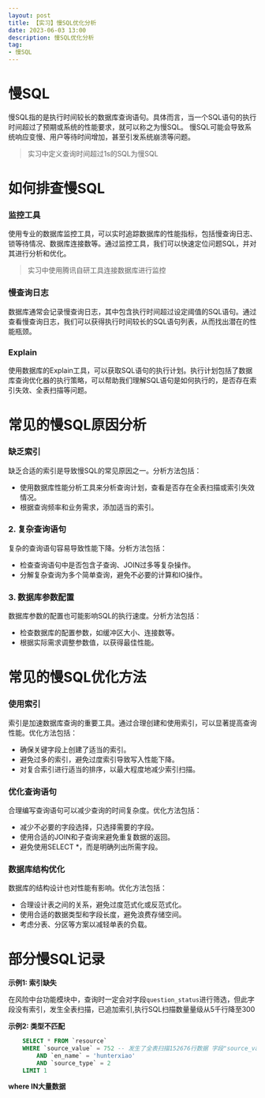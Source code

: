 ```yaml
---
layout: post
title: 【实习】慢SQL优化分析
date: 2023-06-03 13:00
description: 慢SQL优化分析
tag:
- 慢SQL
---
```


# 慢SQL

慢SQL指的是执行时间较长的数据库查询语句。具体而言，当一个SQL语句的执行时间超过了预期或系统的性能要求，就可以称之为慢SQL。
慢SQL可能会导致系统响应变慢、用户等待时间增加，甚至引发系统崩溃等问题。

> 实习中定义查询时间超过1s的SQL为慢SQL

# 如何排查慢SQL

### 监控工具

使用专业的数据库监控工具，可以实时追踪数据库的性能指标，包括慢查询日志、锁等待情况、数据库连接数等。通过监控工具，我们可以快速定位问题SQL，并对其进行分析和优化。

> 实习中使用腾讯自研工具连接数据库进行监控

### 慢查询日志

数据库通常会记录慢查询日志，其中包含执行时间超过设定阈值的SQL语句。通过查看慢查询日志，我们可以获得执行时间较长的SQL语句列表，从而找出潜在的性能瓶颈。

### Explain

使用数据库的Explain工具，可以获取SQL语句的执行计划。执行计划包括了数据库查询优化器的执行策略，可以帮助我们理解SQL语句是如何执行的，是否存在索引失效、全表扫描等问题。

# 常见的慢SQL原因分析

### 缺乏索引

缺乏合适的索引是导致慢SQL的常见原因之一。分析方法包括：

- 使用数据库性能分析工具来分析查询计划，查看是否存在全表扫描或索引失效情况。
- 根据查询频率和业务需求，添加适当的索引。

### 2. 复杂查询语句

复杂的查询语句容易导致性能下降。分析方法包括：

- 检查查询语句中是否包含子查询、JOIN过多等复杂操作。
- 分解复杂查询为多个简单查询，避免不必要的计算和IO操作。

### 3. 数据库参数配置

数据库参数的配置也可能影响SQL的执行速度。分析方法包括：

- 检查数据库的配置参数，如缓冲区大小、连接数等。
- 根据实际需求调整参数值，以获得最佳性能。

# 常见的慢SQL优化方法

### 使用索引

索引是加速数据库查询的重要工具。通过合理创建和使用索引，可以显著提高查询性能。优化方法包括：

- 确保关键字段上创建了适当的索引。
- 避免过多的索引，避免过度索引导致写入性能下降。
- 对复合索引进行适当的排序，以最大程度地减少索引扫描。

### 优化查询语句

合理编写查询语句可以减少查询的时间复杂度。优化方法包括：

- 减少不必要的字段选择，只选择需要的字段。
- 使用合适的JOIN和子查询来避免重复数据的返回。
- 避免使用SELECT *，而是明确列出所需字段。

### 数据库结构优化

数据库的结构设计也对性能有影响。优化方法包括：

- 合理设计表之间的关系，避免过度范式化或反范式化。
- 使用合适的数据类型和字段长度，避免浪费存储空间。
- 考虑分表、分区等方案以减轻单表的负载。

# 部分慢SQL记录

**示例1: 索引缺失**

在风险中台功能模块中，查询时一定会对字段`question_status`进行筛选，但此字段没有索引，发生全表扫描，已追加索引,执行SQL扫描数量量级从5千行降至300

**示例2: 类型不匹配**

```sql
    SELECT * FROM `resource`
    WHERE `source_value` = 752 -- 发生了全表扫描152676行数据 字段"source_value"与参数类型不匹配,隐式转换导致条件不能使用索引
        AND `en_name` = 'hunterxiao'
        AND `source_type` = 2
    LIMIT 1
```

**where IN大量数据**

```sql

```